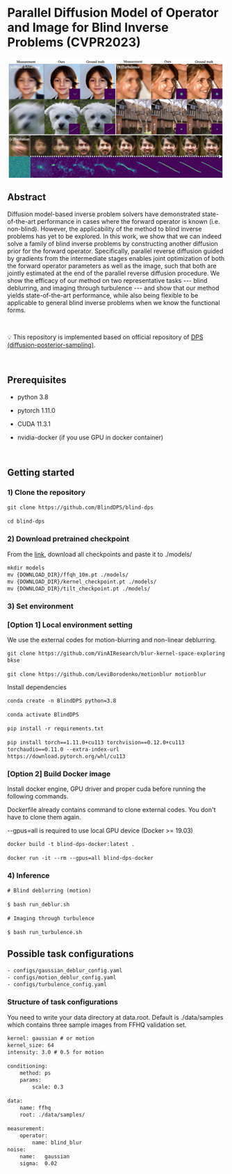 # Parallel Diffusion Model of Operator and Image for Blind Inverse Problems (CVPR2023)


![cover-img](./figures/cover.jpg)

## Abstract
Diffusion model-based inverse problem solvers have demonstrated state-of-the-art performance in cases where the forward operator is known (i.e. non-blind). However, the applicability of the method to blind inverse problems has yet to be explored. 
In this work, we show that we can indeed solve a family of blind inverse problems by constructing another diffusion prior for the forward operator. Specifically, parallel reverse diffusion guided by gradients from the intermediate stages enables joint optimization of both the forward operator parameters as well as the image, such that both are jointly estimated at the end of the parallel reverse diffusion procedure. We show the efficacy of our method on two representative tasks --- blind deblurring, and imaging through turbulence --- and show that our method yields state-of-the-art performance, while also being flexible to be applicable to general blind inverse problems when we know the functional forms.


<br />

:bulb: This repository is implemented based on official repository of [DPS (diffusion-posterior-sampling)](https://github.com/DPS2022/diffusion-posterior-sampling).

<br />

## Prerequisites
- python 3.8

- pytorch 1.11.0

- CUDA 11.3.1

- nvidia-docker (if you use GPU in docker container)

<br />

## Getting started 

### 1) Clone the repository

```
git clone https://github.com/BlindDPS/blind-dps

cd blind-dps
```


### 2) Download pretrained checkpoint
From the [link](https://drive.google.com/drive/folders/1K_CG24xePSGeSdTGmcPfOAliHdY-nUsC?usp=sharing), download all checkpoints and paste it to ./models/
```
mkdir models
mv {DOWNLOAD_DIR}/ffqh_10m.pt ./models/
mv {DOWNLOAD_DIR}/kernel_checkpoint.pt ./models/
mv {DOWNLOAD_DIR}/tilt_checkpoint.pt ./models/
```



### 3) Set environment
### [Option 1] Local environment setting

We use the external codes for motion-blurring and non-linear deblurring.

```
git clone https://github.com/VinAIResearch/blur-kernel-space-exploring bkse

git clone https://github.com/LeviBorodenko/motionblur motionblur
```

Install dependencies

```
conda create -n BlindDPS python=3.8

conda activate BlindDPS

pip install -r requirements.txt

pip install torch==1.11.0+cu113 torchvision==0.12.0+cu113 torchaudio==0.11.0 --extra-index-url https://download.pytorch.org/whl/cu113
```

### [Option 2] Build Docker image

Install docker engine, GPU driver and proper cuda before running the following commands.

Dockerfile already contains command to clone external codes. You don't have to clone them again.

--gpus=all is required to use local GPU device (Docker >= 19.03)

```
docker build -t blind-dps-docker:latest .

docker run -it --rm --gpus=all blind-dps-docker
```


### 4) Inference

```
# Blind deblurring (motion)

$ bash run_deblur.sh

# Imaging through turbulence

$ bash run_turbulence.sh

```

## Possible task configurations

```
- configs/gaussian_deblur_config.yaml
- configs/motion_deblur_config.yaml
- configs/turbulence_config.yaml
```

### Structure of task configurations
You need to write your data directory at data.root. Default is ./data/samples which contains three sample images from FFHQ validation set.

```
kernel: gaussian # or motion
kernel_size: 64
intensity: 3.0 # 0.5 for motion

conditioning:
    method: ps
    params:
        scale: 0.3

data:
    name: ffhq
    root: ./data/samples/

measurement:
    operator:
        name: blind_blur
noise:
    name:   gaussian
    sigma:  0.02
```
